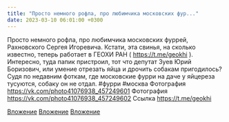 ```yaml
---
title: "Просто немного рофла, про любимчика московских фур..."
date: 2023-03-10 06:01:00 +0300
---
```


Просто немного рофла, про любимчика московских фуррей, Рахновского Сергея Игоревича.
Кстати, эта свинья, на сколько известно, теперь работает в ГЕОХИ РАН ( https://t.me/geokhi ). Интересно, туда папик пристроил, тот что депутат Зуев Юрий Боризович, или умение отрезать яйца и дрочить собакам пригодилось?
Судя по недавним фоткам, где московские фурри на даче у яйцереза тусуются, собаку он не отдал.
#фурри #москва
Фотография
<a class="vk-attach" href="https://vk.com/photo41076938_457249601">https://vk.com/photo41076938_457249601</a>
Фотография
<a class="vk-attach" href="https://vk.com/photo41076938_457249602">https://vk.com/photo41076938_457249602</a>
Ссылка
https://t.me/geokhi

<a class="vk-attach" href="https://vk.com/photo41076938_457249601">Вложение</a>
<a class="vk-attach" href="https://vk.com/photo41076938_457249602">Вложение</a>
[Вложение](https://t.me/geokhi)
